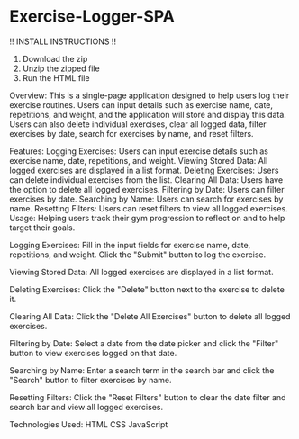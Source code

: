 # Exercise-Logger-SPA

!! INSTALL INSTRUCTIONS !!
1. Download the zip
2. Unzip the zipped file
3. Run the HTML file

Overview: 
This is a single-page application designed to help users log their exercise routines. Users can input details such as exercise name, date, repetitions, and weight, and the application will store and display this data. Users can also delete individual exercises, clear all logged data, filter exercises by date, search for exercises by name, and reset filters.

Features: 
Logging Exercises: Users can input exercise details such as exercise name, date, repetitions, and weight.
Viewing Stored Data: All logged exercises are displayed in a list format.
Deleting Exercises: Users can delete individual exercises from the list.
Clearing All Data: Users have the option to delete all logged exercises.
Filtering by Date: Users can filter exercises by date.
Searching by Name: Users can search for exercises by name.
Resetting Filters: Users can reset filters to view all logged exercises.
Usage: Helping users track their gym progression to reflect on and to help target their goals.

Logging Exercises:
Fill in the input fields for exercise name, date, repetitions, and weight.
Click the "Submit" button to log the exercise.

Viewing Stored Data:
All logged exercises are displayed in a list format.

Deleting Exercises:
Click the "Delete" button next to the exercise to delete it.

Clearing All Data:
Click the "Delete All Exercises" button to delete all logged exercises.

Filtering by Date:
Select a date from the date picker and click the "Filter" button to view exercises logged on that date.

Searching by Name:
Enter a search term in the search bar and click the "Search" button to filter exercises by name.

Resetting Filters:
Click the "Reset Filters" button to clear the date filter and search bar and view all logged exercises.

Technologies Used: 
HTML
CSS
JavaScript
